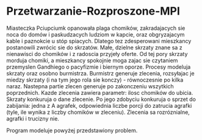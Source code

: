 # Przetwarzanie-Rozproszone-MPI

Miasteczka Pciupciumk opanowała plaga chomików, zakradajacych sie noca do domów i paskudzacych ludziom w kapcie, oraz obgryzajacym kable i paznokcie u stóp spiacych. Dlatego tez zdesperowani mieszkancy postanowili zwrócic sie do skrzatów. Małe, dzielne skrzaty znane sa z nienawisci do chomików i z radoscia przyjeły oferte. Od tej pory skrzaty morduja chomiki, a mieszkancy spokojnie moga zajac sie czytaniem przemyslen Gandhiego o pacyfizmie i biernym oporze. Procesy modeluja skrzaty oraz osobno burmistrza. Burmistrz generuje zlecenia, rozsyłajac je miedzy skrzaty (i na tym jego rola sie konczy) - równoczesnie po kilka naraz. Nastepna partie zlecen generuje po zakonczeniu wszytkich poprzednich. Kazde zlecenia zawiera parametr: ilosc chomików do ubicia. Skrzaty konkuruja o dane zlecenie. Po jego zdobyciu konkuruja o sprzet do zabijania: jedna z A agrafek, odpowiednia liczbe porcji do zatrucia agrafki (tyle, ile wynika z liczby chomików w zleceniu). Zlecenia sa rozróznialne, agrafki i trucizny nie.

Program modeluje powyżej przedstawiony problem.

